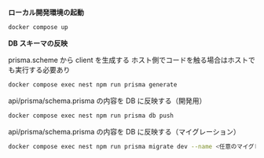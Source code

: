 **ローカル開発環境の起動**

```bash
docker compose up
```

**DB スキーマの反映**

prisma.scheme から client を生成する
ホスト側でコードを触る場合はホストでも実行する必要あり

```bash
docker compose exec nest npm run prisma generate
```

api/prisma/schema.prisma の内容を DB に反映する（開発用）

```bash
docker compose exec nest npm run prisma db push
```

api/prisma/schema.prisma の内容を DB に反映する（マイグレーション）

```bash
docker compose exec nest npm run prisma migrate dev --name <任意のマイグレーション名>
```
